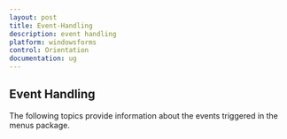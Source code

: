 ```yaml
---
layout: post
title: Event-Handling
description: event handling
platform: windowsforms
control: Orientation
documentation: ug
---
```


## Event Handling

The following topics provide information about the events triggered in the menus package.

